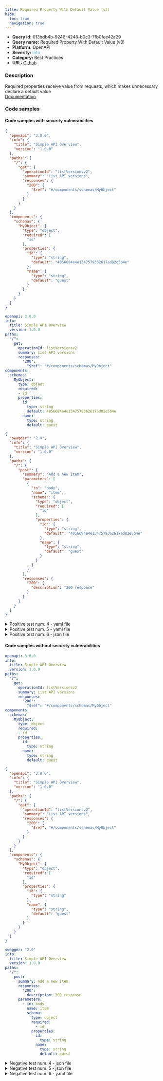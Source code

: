 ```yaml
---
title: Required Property With Default Value (v3)
hide:
  toc: true
  navigation: true
---
```


<style>
  .highlight .hll {
    background-color: #ff171742;
  }
  .md-content {
    max-width: 1100px;
    margin: 0 auto;
  }
</style>

-   **Query id:** 013bdb4b-9246-4248-b0c3-7fb0fee42a29
-   **Query name:** Required Property With Default Value (v3)
-   **Platform:** OpenAPI
-   **Severity:** <span style="color:#5bc0de">Info</span>
-   **Category:** Best Practices
-   **URL:** [Github](https://github.com/Checkmarx/kics/tree/master/assets/queries/openAPI/general/required_property_default_value)

### Description
Required properties receive value from requests, which makes unnecessary declare a default value<br>
[Documentation](https://swagger.io/specification/#schema-object)

### Code samples
#### Code samples with security vulnerabilities
```json title="Positive test num. 1 - json file" hl_lines="30 14"
{
  "openapi": "3.0.0",
  "info": {
    "title": "Simple API Overview",
    "version": "1.0.0"
  },
  "paths": {
    "/": {
      "get": {
        "operationId": "listVersionsv2",
        "summary": "List API versions",
        "responses": {
          "200": {
            "$ref": "#/components/schemas/MyObject"
          }
        }
      }
    }
  },
  "components": {
    "schemas": {
      "MyObject": {
        "type": "object",
        "required": [
          "id"
        ],
        "properties": {
          "id": {
            "type": "string",
            "default": "4056684e4e1347579362617ad82e5b4e"
          },
          "name": {
            "type": "string",
            "default": "guest"
          }
        }
      }
    }
  }
}

```
```yaml title="Positive test num. 2 - yaml file" hl_lines="12 22"
openapi: 3.0.0
info:
  title: Simple API Overview
  version: 1.0.0
paths:
  "/":
    get:
      operationId: listVersionsv2
      summary: List API versions
      responses:
        '200':
          "$ref": "#/components/schemas/MyObject"
components:
  schemas:
    MyObject:
      type: object
      required:
      - id
      properties:
        id:
          type: string
          default: 4056684e4e1347579362617ad82e5b4e
        name:
          type: string
          default: guest

```
```json title="Positive test num. 3 - json file" hl_lines="23"
{
  "swagger": "2.0",
  "info": {
    "title": "Simple API Overview",
    "version": "1.0.0"
  },
  "paths": {
    "/": {
      "post": {
        "summary": "Add a new item",
        "parameters": [
          {
            "in": "body",
            "name": "item",
            "schema": {
              "type": "object",
              "required": [
                "id"
              ],
              "properties": {
                "id": {
                  "type": "string",
                  "default": "4056684e4e1347579362617ad82e5b4e"
                },
                "name": {
                  "type": "string",
                  "default": "guest"
                }
              }
            }
          }
        ],
        "responses": {
          "200": {
            "description": "200 response"
          }
        }
      }
    }
  }
}

```
<details><summary>Positive test num. 4 - yaml file</summary>

```yaml hl_lines="23"
---
openapi: 3.0.0
info:
  title: Simple API Overview
  version: 1.0.0
paths:
  "/":
    get:
      operationId: listVersionsv2
      summary: List API versions
      responses:
        '200':
          description: success
          content:
            application/json:
              schema:
                type: object
                required:
                - id
                properties:
                  id:
                    type: string
                    default: 4056684e4e1347579362617ad82e5b4e
                  name:
                    type: string
                    default: guest

```
</details>
<details><summary>Positive test num. 5 - yaml file</summary>

```yaml hl_lines="19"
swagger: "2.0"
info:
  title: Simple API Overview
  version: 1.0.0
paths:
  "/":
    post:
      summary: Add a new item
      parameters:
        - in: body
          name: item
          schema:
            type: object
            required:
              - id
            properties:
              id:
                type: string
                default: 4056684e4e1347579362617ad82e5b4e
              name:
                type: string
                default: guest
      responses:
        "200":
          description: 200 response

```
</details>
<details><summary>Positive test num. 6 - json file</summary>

```json hl_lines="25"
{
  "openapi": "3.0.0",
  "info": {
    "title": "Simple API Overview",
    "version": "1.0.0"
  },
  "paths": {
    "/": {
      "get": {
        "operationId": "listVersionsv2",
        "summary": "List API versions",
        "responses": {
          "200": {
            "description": "success",
            "content": {
              "application/json": {
                "schema": {
                  "type": "object",
                  "required": [
                    "id"
                  ],
                  "properties": {
                    "id": {
                      "type": "string",
                      "default": "4056684e4e1347579362617ad82e5b4e"
                    },
                    "name": {
                      "type": "string",
                      "default": "guest"
                    }
                  }
                }
              }
            }
          }
        }
      }
    }
  }
}

```
</details>


#### Code samples without security vulnerabilities
```yaml title="Negative test num. 1 - yaml file"
openapi: 3.0.0
info:
  title: Simple API Overview
  version: 1.0.0
paths:
  "/":
    get:
      operationId: listVersionsv2
      summary: List API versions
      responses:
        '200':
          "$ref": "#/components/schemas/MyObject"
components:
  schemas:
    MyObject:
      type: object
      required:
      - id
      properties:
        id:
          type: string
        name:
          type: string
          default: guest

```
```json title="Negative test num. 2 - json file"
{
  "openapi": "3.0.0",
  "info": {
    "title": "Simple API Overview",
    "version": "1.0.0"
  },
  "paths": {
    "/": {
      "get": {
        "operationId": "listVersionsv2",
        "summary": "List API versions",
        "responses": {
          "200": {
            "$ref": "#/components/schemas/MyObject"
          }
        }
      }
    }
  },
  "components": {
    "schemas": {
      "MyObject": {
        "type": "object",
        "required": [
          "id"
        ],
        "properties": {
          "id": {
            "type": "string"
          },
          "name": {
            "type": "string",
            "default": "guest"
          }
        }
      }
    }
  }
}

```
```yaml title="Negative test num. 3 - yaml file"
swagger: "2.0"
info:
  title: Simple API Overview
  version: 1.0.0
paths:
  "/":
    post:
      summary: Add a new item
      responses:
        "200":
          description: 200 response
      parameters:
        - in: body
          name: item
          schema:
            type: object
            required:
              - id
            properties:
              id:
                type: string
              name:
                type: string
                default: guest

```
<details><summary>Negative test num. 4 - json file</summary>

```json
{
  "swagger": "2.0",
  "info": {
    "title": "Simple API Overview",
    "version": "1.0.0"
  },
  "paths": {
    "/": {
      "post": {
        "summary": "Add a new item",
        "responses": {
          "200": {
            "description": "200 response"
          }
        },
        "parameters": [
          {
            "in": "body",
            "name": "item",
            "schema": {
              "type": "object",
              "required": [
                "id"
              ],
              "properties": {
                "id": {
                  "type": "string"
                },
                "name": {
                  "type": "string",
                  "default": "guest"
                }
              }
            }
          }
        ]
      }
    }
  }
}

```
</details>
<details><summary>Negative test num. 5 - json file</summary>

```json
{
  "openapi": "3.0.0",
  "info": {
    "title": "Simple API Overview",
    "version": "1.0.0"
  },
  "paths": {
    "/": {
      "get": {
        "operationId": "listVersionsv2",
        "summary": "List API versions",
        "responses": {
          "200": {
            "description": "success",
            "content": {
              "application/json": {
                "schema": {
                  "type": "object",
                  "required": [
                    "id"
                  ],
                  "properties": {
                    "id": {
                      "type": "string"
                    },
                    "name": {
                      "type": "string",
                      "default": "guest"
                    }
                  }
                }
              }
            }
          }
        }
      }
    }
  }
}

```
</details>
<details><summary>Negative test num. 6 - yaml file</summary>

```yaml
---
openapi: 3.0.0
info:
  title: Simple API Overview
  version: 1.0.0
paths:
  "/":
    get:
      operationId: listVersionsv2
      summary: List API versions
      responses:
        '200':
          description: success
          content:
            application/json:
              schema:
                type: object
                required:
                - id
                properties:
                  id:
                    type: string
                  name:
                    type: string
                    default: guest

```
</details>
